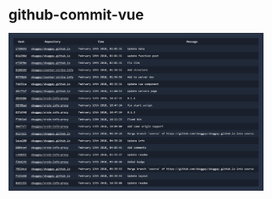 # github-commit-vue

![demo](https://raw.githubusercontent.com/sbuggay/github-commit-vue/master/demo/demo.png)

